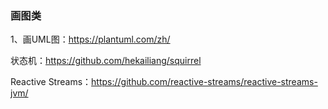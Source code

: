 ### 画图类
1、画UML图：https://plantuml.com/zh/

状态机：https://github.com/hekailiang/squirrel

Reactive Streams：https://github.com/reactive-streams/reactive-streams-jvm/
